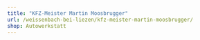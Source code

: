 ```yaml
---
title: "KFZ-Meister Martin Moosbrugger"
url: /weissenbach-bei-liezen/kfz-meister-martin-moosbrugger/
shop: Autowerkstatt
---
```

